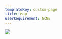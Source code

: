 ```yaml
---
templateKey: custom-page
title: Map
userRequirement: NONE
---
```

![](/img/owg22-map-fnv_041122.png)